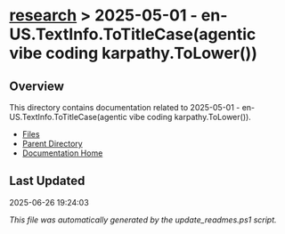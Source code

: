 # [research](../) > 2025-05-01 - en-US.TextInfo.ToTitleCase(agentic vibe coding karpathy.ToLower())

## Overview
This directory contains documentation related to 2025-05-01 - en-US.TextInfo.ToTitleCase(agentic vibe coding karpathy.ToLower()).

- [Files](#files)
- [Parent Directory](../)
- [Documentation Home](../../)

## Last Updated

2025-06-26 19:24:03

*This file was automatically generated by the update_readmes.ps1 script.*



